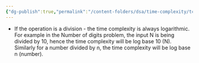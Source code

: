 ```yaml
---
{"dg-publish":true,"permalink":"/content-folders/dsa/time-complexity/tc-basics/","dgShowToc":true}
---
```


- If the operation is a division - the time complexity is always logarithmic. For example in the Number of digits problem, the input N is being divided by 10, hence the time complexity will be log base 10 (N). Similarly for a number divided by n, the time complexity will be log base n (number).